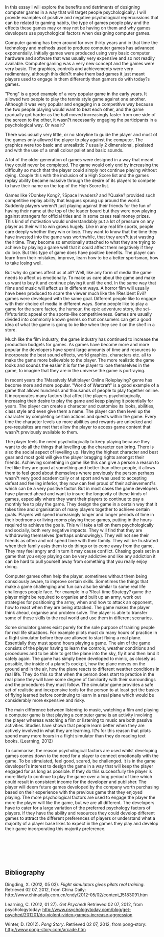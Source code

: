 In this essay I will explore the benefits and detriments of designing computer games in a way that will target people psychologically. I will provide examples of positive and negative psychological repercussions that can be related to gaming habits, the type of games people play and the effects these games may or may not be having on them and why games developers use psychological factors when designing computer games.

Computer gaming has been around for over thirty years and in that time the technology and methods used to produce computer games has advanced exponentially. Initially games were produced using very basic computer hardware and software that was usually very expensive and so not readily available. Computer gaming was a very new concept and the games were very basic. The graphics, controls and achievements were very rudimentary, although this didn?t make them bad games it just meant players used to engage in them differently than gamers do with today?s games.

"Pong" is a good example of a very popular game in the early years. It allowed two people to play the tennis style game against one another. Although it was very popular and engaging in a competitive way because the two people playing would want to beat each other, and the game gradually got harder as the ball moved increasingly faster from one side of the screen to the other, it wasn?t necessarily engaging the participants in a psychological way. Or was it?

There was usually very little, or no storyline to guide the player and most of the games only allowed the player to play against the computer. The graphics were too basic and unrealistic ? usually 2 dimensional, pixelated and with the use of a small colour pallet and basic sounds.

A lot of the older generation of games were designed in a way that meant they could never be completed. The game would only end by increasing the difficulty so much that the player could simply not continue playing without dying. Couple this with the inclusion of a High Score list and the games replay ability became massive through the desire of its players to compete to have their name on the top of the High Score list.

Games like ?Donkey Kong?, ?Space Invaders? and ?Quake? provided such competitive replay ability that leagues sprung up around the world. Suddenly players weren?t just playing against their friends for the fun of having their name at the top of the leader board but they were now playing against strangers for official titles and in some cases real money prizes. This kind of motivation would understandably put a lot of pressure on any player as their will to win grows hugely. Like in any real life sports, people care deeply whether they win or lose. They want to know that the time they have invested into the game was worthwhile, that they aren?t just wasting their time. They become so emotionally attached to what they are trying to achieve by playing a game well that it could affect them negatively if they do lose. But this type of game does have positive benefits. The player can learn from their mistakes, improve, learn how to be a better sportsman, how to take losing well.

But why do games affect us at all? Well, like any form of media the game needs to affect us emotionally. To make us care about the game and make us want to buy it and continue playing it until the end. In the same way that films and music will affect us in different ways. A horror film will usually have been produced to scare the viewer much like the ?Resident Evil? games were developed with the same goal. Different people like to engage with their choice of media in different ways. Some people like to play a game for the scare factor, the humour, the epic adventure story, the sci-fi/futuristic appeal or the sports-like competitiveness. Games are usually divided into commonly known genres so that consumers can get a good idea of what the game is going to be like when they see it on the shelf in a store.

Much like the film industry, the game industry has continued to increase the production budgets for games. As games have become more and more popular the developers have spent large amounts of time and resources to incorporate the best sound effects, world graphics, characters etc. all to make the game more believable to the player. The more realistic the game looks and sounds the easier it is for the player to lose themselves in the game, to imagine that they are in the universe the game is portraying.

In recent years the ?Massively Multiplayer Online Roleplaying? genre has become more and more popular. "World of Warcraft" is a good example of a game that allows hundreds and thousands of people to play together online. It incorporates many factors that affect the players psychologically, increasing their desire to play the game and keep playing it potentially for years. The player can create a character and customise its looks, abilities, class style and even give them a name. The player can then level up the character by completing certain actions and quests within the game. Every time the character levels up more abilities and rewards are unlocked and pre-requisites are met that allow the player to access game content that wasn?t previously available to them.

The player feels the need psychologically to keep playing because they want to do all the things that levelling up the character can bring. There is also the social aspect of levelling up. Having the highest character and best gear and most gold will give the player bragging rights amongst their friends. Achieving something in game like this can give a person a reason to feel like they are good at something and better than other people, it allows them to feel good about themselves where previously the person perhaps wasn?t very good academically or at sport and was used to accepting defeat and feeling inferior, they now can feel proud of their achievement?s which can be a very positive factor. But in most cases the game developers have planned ahead and want to insure the longevity of these kinds of games, especially where they want their players to continue to pay a monthly fee to play the game. They design the game in a certain way that it takes time and organisation of many players together to achieve certain goals. Players will spend increasingly longer and longer periods of time in their bedrooms or living rooms playing these games, putting in the hours required to achieve the goals. This will take a toll on them psychologically and socially, both very negative impacts. They will find that they are withdrawing themselves (perhaps unknowingly). They will not see their friends as often and not spend time with their family. They will be frustrated when their family asks them to do things or to come away from the game. They may feel angry and in turn it may cause conflict. Chasing goals set in a game that you enjoy playing can be very addictive and like any addiction it can be hard to pull yourself away from something that you really enjoy doing.

Computer games often help the player, sometimes without them being consciously aware, to improve certain skills. Sometimes the things that make a game challenging and fun can also be similar to some real life challenges people face. For example in a ?Real-time Strategy? game the player might be required to organise and built up an army, work out strategies for positioning the army, when and how to attack an opponent, how to react when they are being attacked. The game makes the player think ahead, organise and problem solve. The player is able to transfer some of these skills to the real world and use them in different scenarios.

Some simulator games exist purely for the sole purpose of training people for real life situations. For example pilots must do many hours of practice in a flight simulator before they are allowed to start flying a real plane. Essentially they must spend hours playing a game. The aim of the game consists of the player having to learn the controls, weather conditions and procedures and to be able to get the plane into the sky, fly it and then land it safely again. The game has simply been developed to mimic, as closely as possible, the inside of a plane?s cockpit, how the plane moves on the ground and in the air, how the plane reacts to different weather conditions in real life. They do this so that when the person does start to practice in the real plane they will have some degree of familiarity with their surroundings and the procedures they must follow. The simulator game provides a safe set of realistic and inexpensive tools for the person to at least get the basics of flying learned before continuing to learn in a real plane which would be considerably more expensive and risky.

The main difference between listening to music, watching a film and playing a computer game is that playing a computer game is an activity involving the player whereas watching a film or listening to music are both passive activities. Studies have shown that people learn better when they are actively involved in what they are learning. It?s for this reason that pilots spend many more hours in a flight simulator than they do reading text books. (Learning, 2012)

To summarise, the reason psychological factors are used whilst developing games comes down to the need for a player to connect emotionally with the game. To be stimulated, feel good, scared, be challenged. It is in the game developer?s interest to design the game in a way that will keep the player engaged for as long as possible. If they do this successfully the player is more likely to continue to play the game over a long period of time which could result in consistent income for the developer and publisher. The player will deem future games developed by the company worth purchasing based on their experience with the previous game that they enjoyed playing. The more psychological factors are used to engage the player the more the player will like the game, but we are all different. The developers have to cater for a large variation of the preferred psychology factors of players. If they have the ability and resources they could develop different games to attract the different preferences of players or understand what a majority of a player base likes to expect in the games they play and develop their game incorporating this majority preference.

&nbsp;

&nbsp;

&nbsp;
<h2>Bibliography</h2>
Dingding, X. (2012, 05 02). <em>Flight simulators gives pilots real training</em>. Retrieved 02 07, 2012, from China Daily: http://www.chinadaily.com.cn/cndy/2012-05/02/content_15183091.htm

Learning, C. (2012, 01 27). <em>Get Psyched!</em> Retrieved 02 07, 2012, from psychologytoday: http://www.psychologytoday.com/blog/get-psyched/201201/do-violent-video-games-increase-aggression

Winter, D. (2012). <em>Pong Story</em>. Retrieved 02 07, 2012, from pong-story: http://www.pong-story.com/arcade.htm
